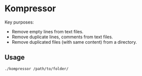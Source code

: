 # Kompressor

Key purposes:
- Remove empty lines from text files.
- Remove duplicate lines, comments from text files.
- Remove duplicated files (with same content) from a directory.

## Usage

```shell
./kompressor /path/to/folder/
```
